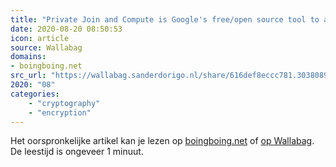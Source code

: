 ```yaml
---
title: "Private Join and Compute is Google's free/open source tool to allow \"multiparty computation\" of en..."
date: 2020-08-20 08:50:53
icon: article
source: Wallabag
domains:
- boingboing.net
src_url: "https://wallabag.sanderdorigo.nl/share/616def8eccc781.30380890"
2020: "08"
categories:
    - "cryptography"
    - "encryption"
---
```

Het oorspronkelijke artikel kan je lezen op [boingboing.net](https://boingboing.net/2019/06/20/sum-count-average.html) of [op Wallabag](https://wallabag.sanderdorigo.nl/share/616def8eccc781.30380890). De leestijd is ongeveer 1 minuut.